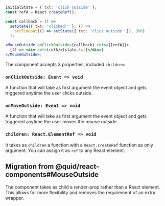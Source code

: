 ```jsx
initialState = { txt: 'click outside' };
const refA = React.createRef();

const callback = () =>
  setState({ txt: 'clicked!' }, () =>
    setTimeout(() => setState({ txt: 'click outside' }), 300)
  );

<MouseOutside onClickOutside={callback} refs={[refA]}>
  {() => <div ref={refA}>{state.txt}</div>}
</MouseOutside>;
```

The component accepts 3 properties, included `children`:

### `onClickOutside: Event => void`

A function that will take as first argument the event object
and gets triggered anytime the user clicks outside.

### `onMoveOutside: Event => void`

A function that will take as first argument the event object
and gets triggered anytime the user moves the mouse outside.

### `children: React.ElementRef => void`

It takes as `children` a function with a `React.createRef` function
as only argument. You can assign it as `ref` to any React element.

## Migration from @quid/react-components#MouseOutside

The component takes as child a render-prop rather than a React element.
This allows for more flexibility and removes the requirement of an extra wrapper.
